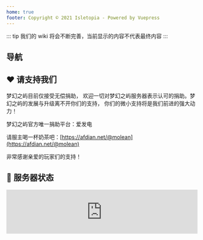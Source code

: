 ```yaml
---
home: true
footer: Copyright © 2021 Isletopia - Powered by Vuepress
---
```



<!-- <center><img :src="$withBase('/assets/img/island_b.png')" alt="islet" style="zoom:50%;"/></center> -->
::: tip
我们的 wiki 将会不断完善，当前显示的内容不代表最终内容
:::

<!-- ## 导航
- [简单介绍](guide/introduction.html)
- [常见问题](guide/faq.html)
- [新手教学](guide/tutorial.html)
- [材料获取](guide/material.html)
- [魔改内容](guide/modification.html) -->

## 导航

  <nav-card></nav-card>

## ❤️ 请支持我们

梦幻之屿目前仅接受无偿捐助， 欢迎一切对梦幻之屿服务器表示认可的捐助。梦幻之屿的发展与升级离不开你们的支持， 你们的微小支持将是我们前进的强大动力！

梦幻之屿官方唯一捐助平台：爱发电

请服主喝一杯奶茶吧：[https://afdian.net/@molean](https://afdian.net/@molean)

非常感谢亲爱的玩家们的支持！



## 📡 服务器状态

<iframe style="width:500px;height:115px;max-width:100%;border:none;display:block;" src="https://namemc.com/server/play.molean.com/embed" width="728" height="90"></iframe>

 
